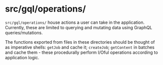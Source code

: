 # src/gql/operations/

`src/gql/operations/` house actions a user can take in the application.  Currently, these are limited to querying and mutating data using GraphQL queries/mutations.

The functions exported from files in these directories should be thought of as imperative shells:  `getJob` and cache it; `createJob`; `getContent` in batches and cache them - these procedurally perform I/Oful operations according to application logic.
